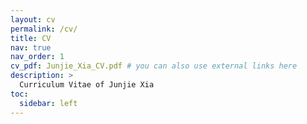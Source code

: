 ```yaml
---
layout: cv
permalink: /cv/
title: CV
nav: true
nav_order: 1
cv_pdf: Junjie_Xia_CV.pdf # you can also use external links here
description: >
  Curriculum Vitae of Junjie Xia
toc:
  sidebar: left
---
```


